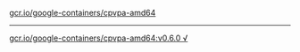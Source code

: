 [gcr.io/google-containers/cpvpa-amd64](https://hub.docker.com/r/anjia0532/cpvpa-amd64/tags/) 

----
[gcr.io/google-containers/cpvpa-amd64:v0.6.0 √](https://hub.docker.com/r/anjia0532/google-containers.cpvpa-amd64/tags/)

